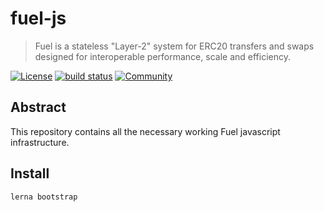# fuel-js

> Fuel is a stateless "Layer-2" system for ERC20 transfers and swaps designed for interoperable performance, scale and efficiency.

[![License](https://img.shields.io/badge/License-Apache%202.0-blue.svg)](https://opensource.org/licenses/Apache-2.0)
<a href="https://circleci.com/gh/badges/shields/tree/master"> <img src="https://img.shields.io/circleci/project/github/badges/shields/master" alt="build status"></a>
[![Community](https://badges.gitter.im/gitterHQ/gitter.png)](https://gitter.im/fuellabs/community)

## Abstract

This repository contains all the necessary working Fuel javascript infrastructure.

## Install

```
lerna bootstrap
```
